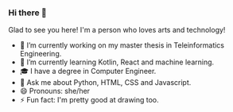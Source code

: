 ### Hi there 👋

Glad to see you here! I'm a person who loves arts and technology!
<!--
**brigida-oliveira/brigida-oliveira** is a ✨ _special_ ✨ repository because its `README.md` (this file) appears on your GitHub profile. -->

- 🔭 I’m currently working on my master thesis in Teleinformatics Engineering.
- 🌱 I’m currently learning Kotlin, React and machine learning.
- 🎓 I have a degree in Computer Engineer. 
- 💬 Ask me about Python, HTML, CSS and Javascript.
- 😄 Pronouns: she/her
- ⚡ Fun fact: I'm pretty good at drawing too.


